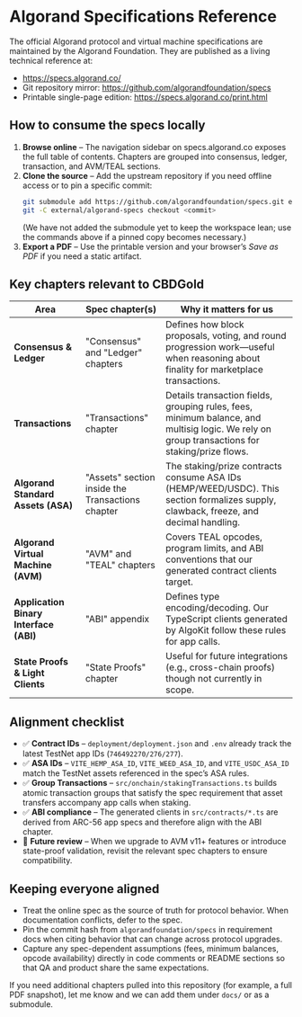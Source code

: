 # Algorand Specifications Reference

The official Algorand protocol and virtual machine specifications are maintained by the Algorand Foundation. They are published as a living technical reference at:

- https://specs.algorand.co/
- Git repository mirror: https://github.com/algorandfoundation/specs
- Printable single-page edition: https://specs.algorand.co/print.html

## How to consume the specs locally

1. **Browse online** – The navigation sidebar on specs.algorand.co exposes the full table of contents. Chapters are grouped into consensus, ledger, transaction, and AVM/TEAL sections.
2. **Clone the source** – Add the upstream repository if you need offline access or to pin a specific commit:
   ```bash
   git submodule add https://github.com/algorandfoundation/specs.git external/algorand-specs
   git -C external/algorand-specs checkout <commit>
   ```
   (We have not added the submodule yet to keep the workspace lean; use the commands above if a pinned copy becomes necessary.)
3. **Export a PDF** – Use the printable version and your browser’s *Save as PDF* if you need a static artifact.

## Key chapters relevant to CBDGold

| Area | Spec chapter(s) | Why it matters for us |
| --- | --- | --- |
| **Consensus & Ledger** | "Consensus" and "Ledger" chapters | Defines how block proposals, voting, and round progression work—useful when reasoning about finality for marketplace transactions. |
| **Transactions** | "Transactions" chapter | Details transaction fields, grouping rules, fees, minimum balance, and multisig logic. We rely on group transactions for staking/prize flows. |
| **Algorand Standard Assets (ASA)** | "Assets" section inside the Transactions chapter | The staking/prize contracts consume ASA IDs (HEMP/WEED/USDC). This section formalizes supply, clawback, freeze, and decimal handling. |
| **Algorand Virtual Machine (AVM)** | "AVM" and "TEAL" chapters | Covers TEAL opcodes, program limits, and ABI conventions that our generated contract clients target. |
| **Application Binary Interface (ABI)** | "ABI" appendix | Defines type encoding/decoding. Our TypeScript clients generated by AlgoKit follow these rules for app calls. |
| **State Proofs & Light Clients** | "State Proofs" chapter | Useful for future integrations (e.g., cross-chain proofs) though not currently in scope. |

## Alignment checklist

- ✅ **Contract IDs** – `deployment/deployment.json` and `.env` already track the latest TestNet app IDs (`746492270/276/277`).
- ✅ **ASA IDs** – `VITE_HEMP_ASA_ID`, `VITE_WEED_ASA_ID`, and `VITE_USDC_ASA_ID` match the TestNet assets referenced in the spec’s ASA rules.
- ✅ **Group Transactions** – `src/onchain/stakingTransactions.ts` builds atomic transaction groups that satisfy the spec requirement that asset transfers accompany app calls when staking.
- ✅ **ABI compliance** – The generated clients in `src/contracts/*.ts` are derived from ARC-56 app specs and therefore align with the ABI chapter.
- 🔄 **Future review** – When we upgrade to AVM v11+ features or introduce state-proof validation, revisit the relevant spec chapters to ensure compatibility.

## Keeping everyone aligned

- Treat the online spec as the source of truth for protocol behavior. When documentation conflicts, defer to the spec.
- Pin the commit hash from `algorandfoundation/specs` in requirement docs when citing behavior that can change across protocol upgrades.
- Capture any spec-dependent assumptions (fees, minimum balances, opcode availability) directly in code comments or README sections so that QA and product share the same expectations.

If you need additional chapters pulled into this repository (for example, a full PDF snapshot), let me know and we can add them under `docs/` or as a submodule.
